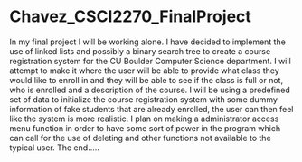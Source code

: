 # Chavez_CSCI2270_FinalProject

In my final project I will be working alone. I have decided to implement the use of linked lists and possibly a binary search tree to create a course registration system for the CU Boulder Computer Science department. I will attempt to make it where the user will be able to provide what class they would like to enroll in and they will be able to see if the class is full or not, who is enrolled and a description of the course. I will be using a predefined set of data to initialize the course registration system with some dummy information of fake students that are already enrolled, the user can then feel like the system is more realistic. I plan on making a administrator access menu function in order to have some sort of power in the program which can call for the use of deleting and other functions not available to the typical user.
The end.....
